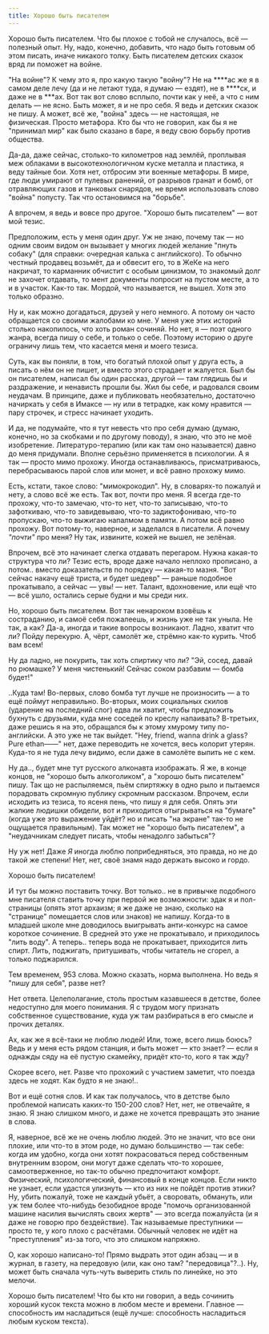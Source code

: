 ```yaml
---
title: Хорошо быть писателем
---
```


Хорошо быть писателем. Что бы плохое с тобой не случалось, всё — полезный
опыт. Ну, надо, конечно, добавить, что надо быть готовым об этом писать, иначе
никакого толку. Быть писателем детских сказок вряд ли поможет на войне.

"На войне"? К чему это я, про какую такую "войну"? Не на ****ас же я в самом
деле лечу (да и не летают туда, я думаю — ездят), не в ****ск, и даже не в
***ах. Вот так вот слово всплыло, почти как у неё, а что с ним делать — не
ясно. Быть может, я и не про себя. Я ведь и детских сказок не пишу. А может, всё
же, "война" здесь — не настоящая, не физическая. Просто метафора. Кто бы что не
говорил, как бы я не "принимал мир" как было сказано в баре, я веду свою борьбу
против общества.

Да-да, даже сейчас, столько-то километров над землёй, проплывая меж облаками в
высокотехнологичном куске металла и пластика, я веду тайные бои. Хотя нет,
отбросим эти военные метафоры. В мире, где люди умирают от пулевых ранений, от
разрывов гранат и бомб, от отравляющих газов и танковых снарядов, не время
использовать слово "война" попусту. Так что остановимся на "борьбе".

А впрочем, я ведь и вовсе про другое. "Хорошо быть писателем" — вот мой тезис.

Предположим, есть у меня один друг. Уж не знаю, почему так — но одним своим
видом он вызывает у многих людей желание "пнуть собаку" (для справки: очередная
калька с английского). То обычно честный продавец возьмёт, да и обвесит его, то
в ЖеКе на него накричат, то карманник обчистит с особым цинизмом, то знакомый
долг не захочет отдавать, то мент документы попросит на пустом месте, а то и в
участок. Как-то так. Мордой, что называется, не вышел. Хотя это только образно.

Ну и, как можно догадаться, друзей у него немного. А потому он часто обращается
со своими жалобами ко мне. У меня уже этих историй столько накопилось, что хоть
роман сочиняй. Но нет, я — поэт одного жанра, всегда пишу о себе, и только о
себе. Поэтому историю о друге ограничу лишь тем, что касается меня и моего
тезиса.

Суть, как вы поняли, в том, что богатый плохой опыт у друга есть, а писать о нём
он не пишет, и вместо этого страдает и жалуется. Был бы он писателем, написал бы
один рассказ, другой — там глядишь бы и раздражение, и ненависть прошли бы. Жил
бы себе, и радовался своим неудачам. В принципе, даже и публиковать
необязательно, достаточно начиркать у себя в Имаксе — ну или в тетрадке, как
кому нравится — пару строчек, и стресс начинает уходить.

И да, не подумайте, что я тут невесть что про себя думаю (думаю, конечно, но за
скобками и по другому поводу), я знаю, что это не моё
изобретение. Литературо-терапию (или как там оно называется) давно до меня
придумали. Вполне серьёзно применяется в психологии. А я так — просто мимо
прохожу. Иногда останавливаюсь, присматриваюсь, перебрасываюсь парой слов или
монет, и всё равно прохожу мимо.

Есть, кстати, такое слово: "мимокрокодил". Ну, в словарях-то пожалуй и нету, а
слово всё же есть. Так вот, почти про меня. Я всегда где-то прохожу, что-то
замечаю, что-то нет, что-то записываю, что-то зафоткиваю, что-то завидевываю,
что-то задиктофониваю, что-то пропускаю, что-то выжигаю напалмом в памяти. А
потом всё равно прохожу. Вот потому-то, наверное, и заделался в писатели. А
почему *"почти"* про меня? Ну так, извините, кожей не вышел, не зелёная.

Впрочем, всё это начинает слегка отдавать перегаром. Нужна какая-то структура
что ли? Тезис есть, вроде даже начало неплохо прописано, а потом.. вместо
доказательств по порядку — какая-то мазня. "Вот сейчас накачу ещё триста, и
будет шедевр" — раньше подобное прокатывало, а сейчас — увы! — нет. Талант,
вдохновение, или ещё что — всё ушло, остались серые будни и мы среди них.

Но, хорошо быть писателем. Вот так ненароком взовёшь к состраданию, и самоё себя
пожалеешь, и жизнь уже не так уныла. Не так, а как? Да-а, иногда и такие вопросы
возникают. Ладно, хватит что ли? Пойду перекурю. А, чёрт, самолёт же, стрёмно
как-то курить. Чтоб вам всем!

Ну да ладно, не покурить, так хоть спиртику что ли? "Эй, сосед, давай по
рюмашке? У меня чистенький! Сейчас соком разбавим — бомба будет!"

..Куда там! Во-первых, слово бомба тут лучше не произносить — а то ещё поймут
неправильно. Во-вторых, моих социальных скилов (ударение на последний слог) едва
ли хватит, чтобы предложить бухнуть с друзьями, куда мне соседей по креслу
напаивать? В-третьих, даже решись я на это, обращался бы к этому хмурому типу
по-английски. А это уже не так выйдет. "Hey, friend, wanna drink a glass? Pure
ethan——" нет, даже переводить не хочется, весь колорит утерян. Куда-то я не туда
лечу видимо, если даже в самолёте выпить не с кем.

Ну да.., будет мне тут русского алконавта изображать. Я же, в конце концов, не
"хорошо быть алкоголиком", а "хорошо быть писателем" пишу. Так що не
распыляемся, пьём спиртяжку в одно рыло и пытаемся порадовать скромную публику
скромным рассказом. Впрочем, если исходить из тезиса, то ясеня пень, что пишу я
для себя. Опять эти жалкие людишки обидели, вот и приходится отыгрываться на
"бумаге" (когда уже это выражение уйдёт? но и писать "на экране" так-то не
ощущается правильным). Так может не "хорошо быть писателем", а "неудачникам
следует писать, чтобы ненадолго забыться"?

Ну уж нет! Даже *Я* иногда люблю поприбедняться, это правда, но не до такой же
степени! Нет, нет, своё знамя надо держать высоко и гордо.

Хорошо быть писателем!

И тут бы можно поставить точку. Вот только.. не в привычке подобного мне
писателя ставить точку при первой же возможности: эдак я и пол-страницы (опять
этот архаизм; я же даже не знаю, сколько на "странице" помещается слов или
знаков) не напишу. Когда-то в младшей школе мне доводилось выигрывать
анти-конкурс на самое короткое сочинение. В средней это уже не прокатывало, и
приходилось "лить воду". А теперь.. теперь вода не прокатывает, приходится лить
спирт. Лить, поджигать, притушивать, чтобы читатель не сгорел, а только
поджарился.

Тем временем, 953 слова. Можно сказать, норма выполнена. Но ведь я "пишу для
себя", разве нет?

Нет ответа. Целеполагание, столь простым казавшееся в детстве, более недоступно
для моего понимания. Я с трудом могу признать собственное существование, куда уж
там разбираться в его смысле и прочих деталях.

Ах, как же я всё-таки не люблю людей! Или, тоже, всего лишь боюсь? Ведь и у меня
есть рядом станция, и быть может — кто знает? — если я однажды сяду на её пустую
скамейку, придёт кто-то, кого я так жду?

Скорее всего, нет. Разве что прохожий с участием заметит, что поезда здесь не
ходят. Как будто я не знаю!..

Вот и ещё сотня слов. И как так получалось, что в детстве было проблемой
написать каких-то 150-200 слов? Нет, нет, не отвечайте, я знаю. Я знаю слишком
много, и даже не хочется превращать это знание в слова.

Я, наверное, всё же не очень люблю людей. Это не значит, что все они плохие, или
что-то в этом роде, но думаю большинство — так себе: когда им удобно, когда они
хотят покрасоваться перед собственным внутренним взором, они могут даже сделать
что-то хорошее, самоотверженное, но так-то обычно предпочитают
комфорт. Физический, психологический, финансовый в конце концов. Если никто не
узнает, если удастся улизнуть — кто из них не пойдёт против этики? Ну, убить
пожалуй, тоже не каждый убьёт, а своровать, обмануть, или уж тем более
что-нибудь безобидное вроде "помочь организованной машине насилия вычислять
своих жертв" — это всегда пожалуйста (и я даже не говорю про бездействие). Так
называемые преступники — просто те, у кого плохо с расчётами. Обычный человек не
идёт на "преступления" из-за того, что это слишком напряжно.

О, как хорошо написано-то! Прямо выдрать этот один абзац — и в журнал, в газету,
на передовую (или, как оно там? "передовица"?..). Ну, может быть сначала
чуть-чуть выверить стиль по линейке, но это мелочи.

Хорошо быть писателем! Что бы кто ни говорил, а ведь сочинить хороший кусок
текста можно в любом месте и времени. Главное — способность им насладиться (ещё
лучше: способность насладиться любым куском текста).
